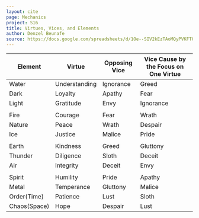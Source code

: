 ```yaml
---
layout: cite
page: Mechanics
project: S16
title: Virtues, Vices, and Elements
author: Denzel Beunafe
source: https://docs.google.com/spreadsheets/d/1Oe--SIV2kEzTAoMQyPVKFTOM50yAfT666zT8tUOI0qg/edit?usp=sharing
---
```

Element      | Virtue        | Opposing Vice | Vice Cause by the Focus on One Virtue
------------ | ------------- | ------------- | -------------------------------------
Water        | Understanding | Ignorance     | Greed
Dark         | Loyalty       | Apathy        | Fear
Light        | Gratitude     | Envy          | Ignorance
             |               |               |
Fire         | Courage       | Fear          | Wrath
Nature       | Peace         | Wrath         | Despair
Ice          | Justice       | Malice        | Pride
             |               |               |
Earth        | Kindness      | Greed         | Gluttony
Thunder      | Diligence     | Sloth         | Deceit
Air          | Integrity     | Deceit        | Envy
             |               |               |
Spirit       | Humility      | Pride         | Apathy
Metal        | Temperance    | Gluttony      | Malice
Order(Time)  | Patience      | Lust          | Sloth
Chaos(Space) | Hope          | Despair       | Lust
